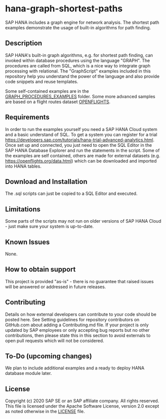# hana-graph-shortest-paths
SAP HANA includes a graph engine for network analysis. The shortest path examples demonstrate the usage of built-in algorithms for path finding.

## Description
SAP HANA's built-in graph algorithms, e.g. for shortest path finding, can invoked within database procedures using the language "GRAPH". The procedures are called from SQL, which is a nice way to integrate graph processing with relational. The "GraphScript" examples included in this repository help you understand the power of the language and also provide code snippets and reuse templates.

Some self-contained examples are in the [GRAPH_PROCEDURES_EXAMPLES](/GRAPH_PROCEDURES_EXAMPLES/) folder. Some more advanced samples are based on a flight routes dataset [OPENFLIGHTS](OPENFLIGHTS/OPENFLIGHTS_shortest_paths.sql).

## Requirements
In order to run the examples yourself you need a SAP HANA Cloud system and a basic understand of SQL. To get a system you can register for a trial https://developers.sap.com/tutorials/hana-trial-advanced-analytics.html. Once set up and connected, you just need to open the SQL Editor in the SAP HANA Database Explorer and run the statements in the script.
Some of the examples are self contained, others are made for external datasets (e.g. https://openflights.org/data.html) which can be downloaded and imported into HANA tables.

## Download and Installation
The .sql scripts can just be copied to a SQL Editor and executed.

## Limitations
Some parts of the scripts may not run on older versions of SAP HANA Cloud - just make sure your system is up-to-date.

## Known Issues
None.

## How to obtain support
This project is provided "as-is" - there is no guarantee that raised issues will be answered or addressed in future releases.

## Contributing
Details on how external developers can contribute to your code should be posted here. See Setting guidelines for repository contributors on GitHub.com about adding a Contributing.md file.
If your project is only updated by SAP employees or only accepting bug reports but no other contributions, then please state this in this section to avoid externals to open pull requests which will not be considered.

## To-Do (upcoming changes)
We plan to include additional examples and a ready to deploy HANA database module later.

## License
Copyright (c) 2020 SAP SE or an SAP affiliate company. All rights reserved. This file is licensed under the Apache Software License, version 2.0 except as noted otherwise in the [LICENSE](LICENSES/Apache-2.0.txt) file.
